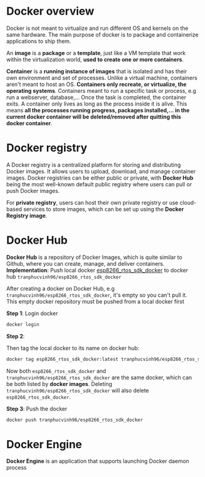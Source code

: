 # Docker overview

Docker is not meant to virtualize and run different OS and kernels on the same hardware. The main purpose of docker is to package and containerize applications to ship them.

An **image** is a **package** or a **template**, just like a VM template that work within the virtualization world, **used to create one or more containers**.

**Container** is a **running instance of images** that is isolated and has their own environment and set of processes. Unlike a virtual machine, containers aren't meant to host an OS. **Containers only recreate, or virtualize, the operating systems**. Containers meant to run a specific task or process, e.g run a webserver, database,... Once the task is completed, the container exits. A container only lives as long as the process inside it is alive. This means **all the processes running progress, packages installed,... in the current docker container will be deleted/removed after quitting this docker container**.
# Docker registry
A Docker registry is a centralized platform for storing and distributing Docker images. It allows users to upload, download, and manage container images. Docker registries can be either public or private, with **Docker Hub** being the most well-known default public registry where users can pull or push Docker images. 

For **private registry**, users can host their own private registry or use cloud-based services to store images, which can be set up using the **Docker Registry image**.

# Docker Hub
**Docker Hub** is a repository of Docker Images, which is quite similar to Github, where you can create, manage, and deliver containers.
**Implementation**: Push local docker [esp8266_rtos_sdk_docker](https://github.com/TranPhucVinh/ESP8266-RTOS-SDK/tree/main/Environment/esp8266_rtos_sdk_docker) to docker hub ``tranphucvinh96/esp8266_rtos_sdk_docker``

After creating a docker on Docker Hub, e.g ``tranphucvinh96/esp8266_rtos_sdk_docker``, it's empty so you can't pull it. This empty docker repository must be pushed from a local docker first

**Step 1**: Login docker

```sh
docker login
```

**Step 2**:                 

Then tag the local docker to its name on docker hub:

```sh
docker tag esp8266_rtos_sdk_docker:latest tranphucvinh96/esp8266_rtos_sdk_docker
```
Now both ``esp8266_rtos_sdk_docker`` and ``tranphucvinh96/esp8266_rtos_sdk_docker`` are the same docker, which can be both listed by **docker images**. Deleting ``tranphucvinh96/esp8266_rtos_sdk_docker`` will also delete ``esp8266_rtos_sdk_docker``.

**Step 3**: Push the docker
```sh
docker push tranphucvinh96/esp8266_rtos_sdk_docker
```
# Docker Engine

**Docker Engine** is an application that supports launching Docker daemon process
